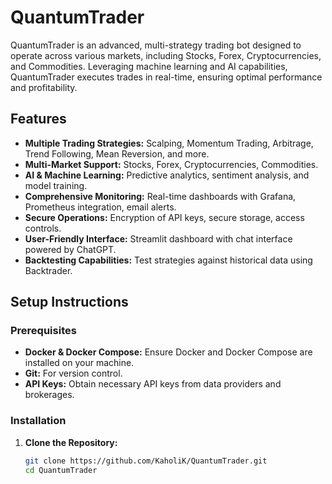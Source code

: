 # QuantumTrader

QuantumTrader is an advanced, multi-strategy trading bot designed to operate across various markets, including Stocks, Forex, Cryptocurrencies, and Commodities. Leveraging machine learning and AI capabilities, QuantumTrader executes trades in real-time, ensuring optimal performance and profitability.

## Features

- **Multiple Trading Strategies:** Scalping, Momentum Trading, Arbitrage, Trend Following, Mean Reversion, and more.
- **Multi-Market Support:** Stocks, Forex, Cryptocurrencies, Commodities.
- **AI & Machine Learning:** Predictive analytics, sentiment analysis, and model training.
- **Comprehensive Monitoring:** Real-time dashboards with Grafana, Prometheus integration, email alerts.
- **Secure Operations:** Encryption of API keys, secure storage, access controls.
- **User-Friendly Interface:** Streamlit dashboard with chat interface powered by ChatGPT.
- **Backtesting Capabilities:** Test strategies against historical data using Backtrader.

## Setup Instructions

### Prerequisites

- **Docker & Docker Compose:** Ensure Docker and Docker Compose are installed on your machine.
- **Git:** For version control.
- **API Keys:** Obtain necessary API keys from data providers and brokerages.

### Installation

1. **Clone the Repository:**

   ```bash
   git clone https://github.com/KaholiK/QuantumTrader.git
   cd QuantumTrader

